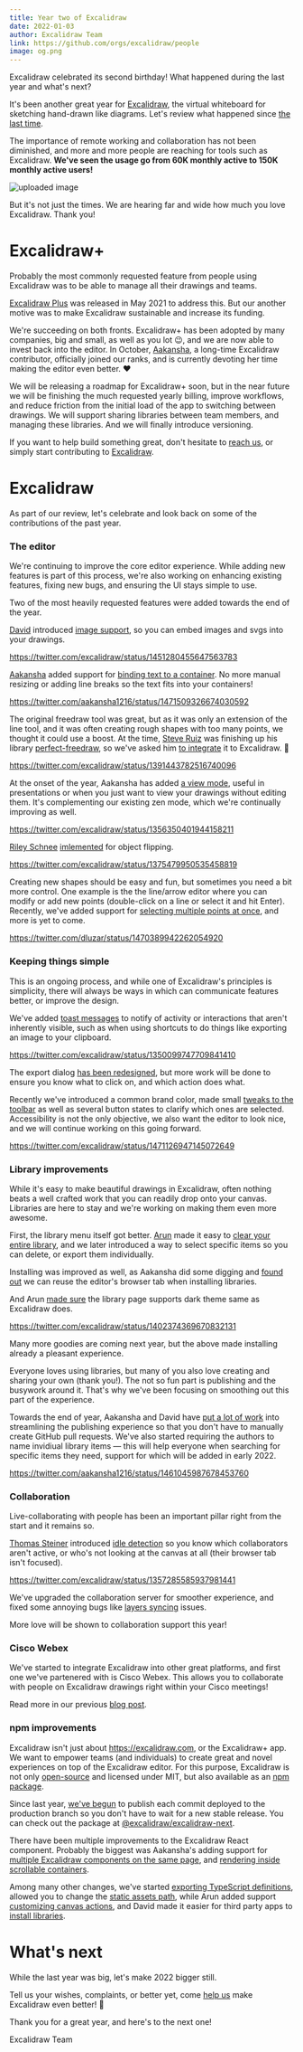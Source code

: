 ```yaml
---
title: Year two of Excalidraw
date: 2022-01-03
author: Excalidraw Team
link: https://github.com/orgs/excalidraw/people
image: og.png
---
```


Excalidraw celebrated its second birthday! What happened during the last year and what's next?

<!-- end -->

It's been another great year for [Excalidraw](https://excalidraw.com), the virtual whiteboard for sketching hand-drawn like diagrams. Let's review what happened since [the last time](https://blog.excalidraw.com/one-year-of-excalidraw/).

The importance of remote working and collaboration has not been diminished, and more and more people are reaching for tools such as Excalidraw. **We've seen the usage go from 60K monthly active to 150K monthly active users!**

![uploaded image](https://i.imgur.com/F4rK7ls.jpg)

But it's not just the times. We are hearing far and wide how much you love Excalidraw. Thank you!

# Excalidraw+

Probably the most commonly requested feature from people using Excalidraw was to be able to manage all their drawings and teams.

[Excalidraw Plus](https://plus.excalidraw.com) was released in May 2021 to address this. But our another motive was to make Excalidraw sustainable and increase its funding.

We're succeeding on both fronts. Excalidraw+ has been adopted by many companies, big and small, as well as you lot 😉, and we are now able to invest back into the editor. In October, [Aakansha](https://twitter.com/aakansha1216), a long-time Excalidraw contributor, officially joined our ranks, and is currently devoting her time making the editor even better. ❤️

We will be releasing a roadmap for Excalidraw+ soon, but in the near future we will be finishing the much requested yearly billing, improve workflows, and reduce friction from the initial load of the app to switching between drawings. We will support sharing libraries between team members, and managing these libraries. And we will finally introduce versioning.

If you want to help build something great, don't hesitate to [reach us](mailto:careers@excalidraw.com), or simply start contributing to [Excalidraw](https://github.com/excalidraw/excalidraw).

# Excalidraw

As part of our review, let's celebrate and look back on some of the contributions of the past year.

### The editor

We're continuing to improve the core editor experience. While adding new features is part of this process, we're also working on enhancing existing features, fixing new bugs, and ensuring the UI stays simple to use.

Two of the most heavily requested features were added towards the end of the year.

[David](https://twitter.com/dluzar) introduced [image support](https://github.com/excalidraw/excalidraw/pull/4011), so you can embed images and svgs into your drawings.

https://twitter.com/excalidraw/status/1451280455647563783

[Aakansha](https://twitter.com/aakansha1216) added support for [binding text to a container](https://github.com/excalidraw/excalidraw/pull/4343). No more manual resizing or adding line breaks so the text fits into your containers!

https://twitter.com/aakansha1216/status/1471509326674030592

The original freedraw tool was great, but as it was only an extension of the line tool, and it was often creating rough shapes with too many points, we thought it could use a boost. At the time, [Steve Ruiz](https://twitter.com/steveruizok) was finishing up his library [perfect-freedraw](https://github.com/steveruizok/perfect-freehand), so we've asked him [to integrate](https://github.com/excalidraw/excalidraw/pull/3512) it to Excalidraw. 🙏

https://twitter.com/excalidraw/status/1391443782516740096

At the onset of the year, Aakansha has added [a view mode](https://github.com/excalidraw/excalidraw/pull/2840), useful in presentations or when you just want to view your drawings without editing them. It's complementing our existing zen mode, which we're continually improving as well.

https://twitter.com/excalidraw/status/1356350401944158211

[Riley Schnee](https://twitter.com/rileyschnee) [imlemented](https://github.com/excalidraw/excalidraw/pull/2520) for object flipping.

https://twitter.com/excalidraw/status/1375479950535458819

Creating new shapes should be easy and fun, but sometimes you need a bit more control. One example is the the line/arrow editor where you can modify or add new points (double-click on a line or select it and hit Enter). Recently, we've added support for [selecting multiple points at once](https://github.com/excalidraw/excalidraw/pull/4373), and more is yet to come.

https://twitter.com/dluzar/status/1470389942262054920

### Keeping things simple

This is an ongoing process, and while one of Excalidraw's principles is simplicity, there will always be ways in which can communicate features better, or improve the design.

We've added [toast messages](https://github.com/excalidraw/excalidraw/pull/2772) to notify of activity or interactions that aren't inherently visible, such as when using shortcuts to do things like exporting an image to your clipboard.

https://twitter.com/excalidraw/status/1350099747709841410

The export dialog [has been redesigned](https://github.com/excalidraw/excalidraw/pull/3613), but more work will be done to ensure you know what to click on, and which action does what.

Recently we've introduced a common brand color, made small [tweaks to the toolbar](https://github.com/excalidraw/excalidraw/pull/4387) as well as several button states to clarify which ones are selected. Accessibility is not the only objective, we also want the editor to look nice, and we will continue working on this going forward.

https://twitter.com/excalidraw/status/1471126947145072649

### Library improvements

While it's easy to make beautiful drawings in Excalidraw, often nothing beats a well crafted work that you can readily drop onto your canvas. Libraries are here to stay and we're working on making them even more awesome.

First, the library menu itself got better. [Arun](https://twitter.com/node_monk) made it easy to [clear your entire library](https://github.com/excalidraw/excalidraw/pull/2997), and we later introduced a way to select specific items so you can delete, or export them individually.

Installing was improved as well, as Aakansha did some digging and [found out](https://github.com/excalidraw/excalidraw/pull/2997) we can reuse the editor's browser tab when installing libraries.

And Arun [made sure](https://github.com/excalidraw/excalidraw-libraries/pull/106) the library page supports dark theme same as Excalidraw does.

https://twitter.com/excalidraw/status/1402374369670832131

Many more goodies are coming next year, but the above made installing already a pleasant experience.

Everyone loves using libraries, but many of you also love creating and sharing your own (thank you!). The not so fun part is publishing and the busywork around it. That's why we've been focusing on smoothing out this part of the experience.

Towards the end of year, Aakansha and David have [put a lot of work](https://github.com/excalidraw/excalidraw/pull/4115) into streamlining the publishing experience so that you don't have to manually create GitHub pull requests. We've also started requiring the authors to name invidiual library items — this will help everyone when searching for specific items they need, support for which will be added in early 2022.

https://twitter.com/aakansha1216/status/1461045987678453760

### Collaboration

Live-collaborating with people has been an important pillar right from the start and it remains so.

[Thomas Steiner](https://twitter.com/tomayac) introduced [idle detection](https://github.com/excalidraw/excalidraw/pull/2877) so you know which collaborators aren't active, or who's not looking at the canvas at all (their browser tab isn't focused).

https://twitter.com/excalidraw/status/1357285585937981441

We've upgraded the collaboration server for smoother experience, and fixed some annoying bugs like [layers syncing](https://github.com/excalidraw/excalidraw/pull/4076) issues.

More love will be shown to collaboration support this year!

### Cisco Webex

We've started to integrate Excalidraw into other great platforms, and first one we've partenered with is Cisco Webex. This allows you to collaborate with people on Excalidraw drawings right within your Cisco meetings!

Read more in our previous [blog post](/webex-meetings-integration).

### npm improvements

Excalidraw isn't just about https://excalidraw.com, or the Excalidraw+ app. We want to empower teams (and individuals) to create great and novel experiences on top of the Excalidraw editor. For this purpose, Excalidraw is not only [open-source](https://github.com/excalidraw/excalidraw) and licensed under MIT, but also available as an [npm package](https://www.npmjs.com/package/@excalidraw/excalidraw).

Since last year, [we've begun](https://github.com/excalidraw/excalidraw/pull/3614) to publish each commit deployed to the production branch so you don't have to wait for a new stable release. You can check out the package at [@excalidraw/excalidraw-next](https://www.npmjs.com/package/@excalidraw/excalidraw-next).

There have been multiple improvements to the Excalidraw React component. Probably the biggest was Aakansha's adding support for [multiple Excalidraw components on the same page](https://github.com/excalidraw/excalidraw/issues/3043), and [rendering inside scrollable containers](https://github.com/excalidraw/excalidraw/pull/3018).

Among many other changes, we've started [exporting TypeScript definitions](https://github.com/excalidraw/excalidraw/pull/3337), allowed you to change the [static assets path](https://github.com/excalidraw/excalidraw/pull/3068), while Arun added support [customizing canvas actions](https://github.com/excalidraw/excalidraw/pull/3364), and David made it easier for third party apps to [install libraries](https://github.com/excalidraw/excalidraw/pull/3227).

# What's next

While the last year was big, let's make 2022 bigger still.

Tell us your wishes, complaints, or better yet, come [help us](https://github.com/excalidraw/excalidraw/issues) make Excalidraw even better! 🚀

Thank you for a great year, and here's to the next one!

Excalidraw Team
